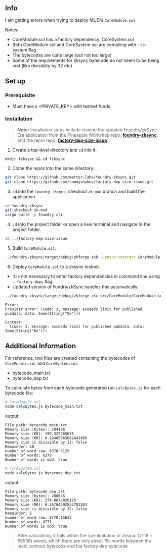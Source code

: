 ## Info

I am getting errors when trying to deploy MUD's `CoreModule.sol`

Notes:

- CoreModule.sol has a factory dependency: CoreSystem.sol
- Both CoreModule.sol and CoreSystem.sol are compiling with --is-system flag
- The bytecodes are quite large (but not too large)
- Some of the requirements for zksync bytecode do not seem to be being met (like divisiblity by 32 etc).

## Set up

### Prerequisite

- Must have a <PRIVATE_KEY> with testnet funds.

### Installation

> **Note:** Installation steps include cloning the updated Foundry/zkSync Era application from the Pineapple Workshop repo, [**foundry-zksync**](https://github.com/pineappleworkshop/foundry-zksync.git), and the repro repo, [**factory-dep-size-issue**](https://github.com/sammyshakes/factory-dep-size-issue).

1. Create a top-level directory and `cd` into it.

```
mkdir fzksync && cd fzksync
```

2. Clone the repos into the same directory.

```sh
git clone https://github.com/matter-labs/foundry-zksync.git
git clone https://github.com/sammyshakes/factory-dep-size-issue.git
```

3. `cd` into the `foundry-zksync`, checkout `zk-mud` branch and build the application.

```sh
cd foundry-zksync
git checkout zk-mud
cargo build -p foundry-cli
```

4. `cd` into the project folder or open a new terminal and navigate to the project folder.

```sh
cd ../factory-dep-size-issue
```

5. Build `CoreModule.sol`.

```sh
../foundry-zksync/target/debug/zkforge zkb --match-contract CoreModule.sol
```

6. Deploy `CoreModule.sol` to a zksync testnet.

- It is not necessary to enter factory dependencies in command line using `--factory-deps` flag.
- Updated version of Fundry/zkSync handles this automatically.

```sh
../foundry-zksync/target/debug/zkforge zkc src/CoreModule/CoreModule.sol:CoreModule --private-key <PRIVATE_KEY> --rpc-url https://testnet.era.zksync.dev --chain 280
```

```
Error:
Provider error: (code: 3, message: exceeds limit for published pubdata, data: Some(String("0x")))

Context:
- (code: 3, message: exceeds limit for published pubdata, data: Some(String("0x")))
```

## Additional Information

For reference, two files are created containing the bytecodes of `CoreModule.sol` and `CoreSystem.sol`:

- bytecode_main.txt
- bytecode_dep.txt

To calculate bytes from each bytecode generated run `calcBytes.js` for each bytecode file:

```sh
# CoreModule.sol
node calcBytes.js bytecode_main.txt
```

output:

```
File path: bytecode_main.txt
Memory size (bytes): 204106
Memory size (KB): 199.322265625
Memory size (MB): 0.19465065002441406
Memory size is divisible by 32: false
Remainder: 10
number of word raw: 6378.3125
Number of words: 6379
Number of words is odd: true
```

```sh
# CoreSystem.sol
node calcBytes.js bytecode_dep.txt
```

output:

```
File path: bytecode_dep.txt
Memory size (bytes): 280645
Memory size (KB): 274.0673828125
Memory size (MB): 0.26764392852783203
Memory size is divisible by 32: false
Remainder: 5
number of word raw: 8770.15625
Number of words: 8771
Number of words is odd: true
```

> After calculating, it falls within the size limitation of zksync (2^16 = 65536) words, which there are only about 15k words between the main contract bytecode and the factory dep bytecode

